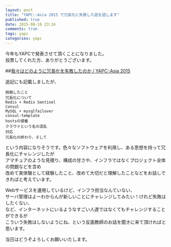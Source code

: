```yaml
---
layout: post
title: "YAPC::Asia 2015 で冗長化に失敗した話を話します"
published: true
date: 2015-08-16 23:24
comments: true
tags: yapc
categories: yapc
---
```


今年もYAPCで発表させて頂くことになりました。  
投票してくれた方、ありがとうございます。  
  
##[我々はどのように冗長化を失敗したのか / YAPC::Asia 2015](http://yapcasia.org/2015/talk/show/f2816038-10ec-11e5-89bf-d7f07d574c3a)

追記にも記載しましたが、

```
挑戦したこと
冗長化について
Redis + Redis Sentinel
Consul
MySQL + mysqlfailover
consul-template
hostsの順番
クラウドという名の混乱
対応
冗長化の終わり、そして
```

という内容になりそうです。色々なソフトウェアを利用し、ある思想を持って冗長化にチャレンジしたが  
アマチュアのような見積り、構成の甘さや、インフラではなくプロジェクト全体の問題などを含め  
改めて実体験として経験したこと、改めて大切だと理解したことなどをお話しできればと考えています。  
  
Webサービスを運用しているけど、インフラ担当なんていない、  
サーバ管理はよーわからんが新しいことにチャレンジしてみたい！けれど失敗はしたくない、  
など、インターネットにいるようなすごい人達ではなくてもチャレンジすることができるが  
こういう失敗はしないようにね、という反面教師のお話を聞きに来て頂ければと思います。  
  
当日はどうぞよろしくお願いいたします。  
